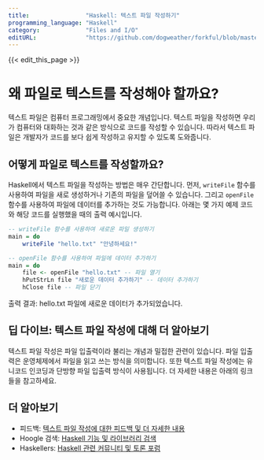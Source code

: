 ```yaml
---
title:                "Haskell: 텍스트 파일 작성하기"
programming_language: "Haskell"
category:             "Files and I/O"
editURL:              "https://github.com/dogweather/forkful/blob/master/content/ko/haskell/writing-a-text-file.md"
---
```


{{< edit_this_page >}}

# 왜 파일로 텍스트를 작성해야 할까요?

텍스트 파일은 컴퓨터 프로그래밍에서 중요한 개념입니다. 텍스트 파일을 작성하면 우리가 컴퓨터와 대화하는 것과 같은 방식으로 코드를 작성할 수 있습니다. 따라서 텍스트 파일은 개발자가 코드를 보다 쉽게 작성하고 유지할 수 있도록 도와줍니다. 

## 어떻게 파일로 텍스트를 작성할까요?

Haskell에서 텍스트 파일을 작성하는 방법은 매우 간단합니다. 먼저, ```writeFile``` 함수를 사용하여 파일을 새로 생성하거나 기존의 파일을 덮어쓸 수 있습니다. 그리고 ```openFile``` 함수를 사용하여 파일에 데이터를 추가하는 것도 가능합니다. 아래는 몇 가지 예제 코드와 해당 코드를 실행했을 때의 출력 예시입니다.

```Haskell
-- writeFile 함수를 사용하여 새로운 파일 생성하기
main = do
    writeFile "hello.txt" "안녕하세요!"
```

```Haskell
-- openFile 함수를 사용하여 파일에 데이터 추가하기
main = do
    file <- openFile "hello.txt" -- 파일 열기
    hPutStrLn file "새로운 데이터 추가하기" -- 데이터 추가하기
    hClose file -- 파일 닫기
```

출력 결과: hello.txt 파일에 새로운 데이터가 추가되었습니다.

## 딥 다이브: 텍스트 파일 작성에 대해 더 알아보기

텍스트 파일 작성은 파일 입출력이라 불리는 개념과 밀접한 관련이 있습니다. 파일 입출력은 운영체제에서 파일을 읽고 쓰는 방식을 의미합니다. 또한 텍스트 파일 작성에는 유니코드 인코딩과 단방향 파일 입출력 방식이 사용됩니다. 더 자세한 내용은 아래의 링크들을 참고하세요.

## 더 알아보기

- 피드백: [텍스트 파일 작성에 대한 피드백 및 더 자세한 내용](https://onesixx.com/file-io-haskell/)
- Hoogle 검색: [Haskell 기능 및 라이브러리 검색](https://hoogle.haskell.org/)
- Haskellers: [Haskell 관련 커뮤니티 및 토론 포럼](https://www.haskellers.com/)